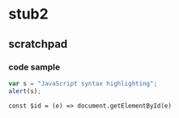 # stub2
## scratchpad
### code sample
```javascript
var s = "JavaScript syntax highlighting";
alert(s);
```
```
const $id = (e) => document.getElementById(e)
```
